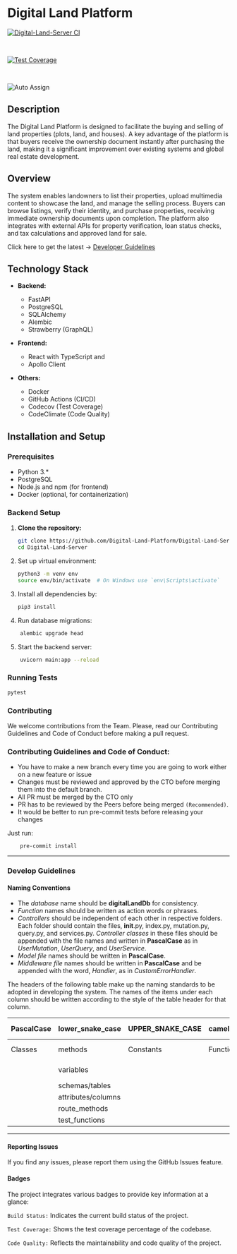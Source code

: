 # Digital Land Platform

[![Digital-Land-Server CI](https://github.com/Digital-Land-Platform/Digital-Land-Server/actions/workflows/ci.yml/badge.svg)](https://github.com/Digital-Land-Platform/Digital-Land-Server/actions/workflows/ci.yml)
&nbsp;&nbsp;
<!-- [![Build Status](https://github.com/Digital-Land-Platform/Digital-Land-Server/workflows/ci.yml/badge.svg)](https://github.com/Digital-Land-Platform/Digital-Land-Server/actions)-->&nbsp;&nbsp;
[![Test Coverage](https://codecov.io/gh/Digital-Land-Platform/Digital-Land-Server/branch/develop/graph/badge.svg)](https://codecov.io/gh/Digital-Land-Platform/Digital-Land-Server/)&nbsp;&nbsp;
<!-- [![Code Quality](https://api.codeclimate.com/v1/badges/yourbadgeid/maintainability)](https://codeclimate.com/github/Digital-Land-Platform/Digital-Land-Server/maintainability)-->&nbsp;&nbsp;
![Auto Assign](https://github.com/Digital-Land-Platform/Digital-Land-Server/actions/workflows/auto-assign.yml/badge.svg)

## Description

The Digital Land Platform is designed to facilitate the buying and selling of land properties (plots, land, and houses). A key advantage of the platform is that buyers receive the ownership document instantly after purchasing the land, making it a significant improvement over existing systems and global real estate development.

## Overview

The system enables landowners to list their properties, upload multimedia content to showcase the land, and manage the selling process. Buyers can browse listings, verify their identity, and purchase properties, receiving immediate ownership documents upon completion. The platform also integrates with external APIs for property verification, loan status checks, and tax calculations and approved land for sale.

Click here to get the latest -> <a href="#dev_guide">Developer Guidelines</a>

## Technology Stack

- **Backend:**
  - FastAPI
  - PostgreSQL
  - SQLAlchemy
  - Alembic
  - Strawberry (GraphQL)

- **Frontend:**
  - React with TypeScript and
  - Apollo Client

- **Others:**
  - Docker
  - GitHub Actions (CI/CD)
  - Codecov (Test Coverage)
  - CodeClimate (Code Quality)

## Installation and Setup

### Prerequisites

- Python 3.*
- PostgreSQL
- Node.js and npm (for frontend)
- Docker (optional, for containerization)

### Backend Setup

1. **Clone the repository:**

   ```bash
   git clone https://github.com/Digital-Land-Platform/Digital-Land-Server.git
   cd Digital-Land-Server
   ```

2. Set up virtual environment:

    ```bash
    python3 -m venv env
    source env/bin/activate  # On Windows use `env\Scripts\activate`
    ```

3. Install all dependencies by:

   ```bash
   pip3 install
   ```
   
4. Run database migrations:

```bash
    alembic upgrade head
```

5. Start the backend server:

```bash
    uvicorn main:app --reload
```

### Running Tests

```bash
pytest
```

### Contributing

We welcome contributions from the Team. Please, read our Contributing Guidelines and Code of Conduct before making a pull request.

### Contributing Guidelines and Code of Conduct:

- You have to make a new branch every time you are going to work either on a new feature or issue
- Changes must be reviewed and approved by the CTO before merging them into the default branch.
- All PR must be merged by the CTO only
- PR has to be reviewed by the Peers before being merged `(Recommended)`.
- It would be better to run pre-commit tests before releasing your changes

Just run:

```bash
    pre-commit install
```

---

<h3 id="dev_guide">Develop Guidelines</h3>

#### Naming Conventions

- The *database* name should be **digitalLandDb** for consistency.
- *Function* names should be written as action words or phrases.
- *Controllers* should be independent of each other in respective folders. Each folder should contain the files, __init__.py, index.py, mutation.py, query.py, and services.py. *Controller classes* in these files should be appended with the file names and written in **PascalCase** as in *UserMutation*, *UserQuery*, and *UserService*.
- *Model file* names should be written in **PascalCase**.
- *Middleware file* names should be written in **PascalCase** and be appended with the word, *Handler*, as in *CustomErrorHandler*.

The headers of the following table make up the naming standards to be adopted in developing the system.
The names of the items under each column should be written according to the style of the table header for that column.

| PascalCase        | lower_snake_case | UPPER_SNAKE_CASE | camelCase        | khebab-case      |
|  ---------------- | ---------------- | ---------------- | ---------------- | ---------------- |
| Classes           | methods          | Constants        | Functions        | docker-compose   |
|                   | variables        |                  |                  | git-branch  |
|                   | schemas/tables   |        |      |                  |
|                   | attributes/columns |        |      |                  |
|                   | route_methods    |        |      |                  |
|                   | test_functions   |        |      |                  |

---

#### Reporting Issues

If you find any issues, please report them using the GitHub Issues feature.

#### Badges

The project integrates various badges to provide key information at a glance:

`Build Status:` Indicates the current build status of the project.

`Test Coverage:` Shows the test coverage percentage of the codebase.

`Code Quality:` Reflects the maintainability and code quality of the project.
